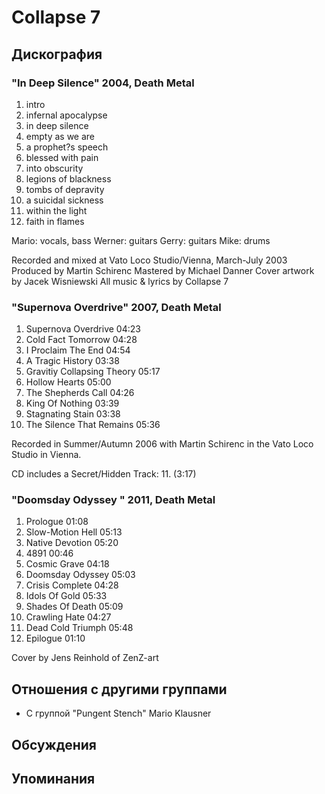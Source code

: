 # Collapse 7



## Дискография

### "In Deep Silence" 2004, Death Metal

01. intro
02. infernal apocalypse
03. in deep silence
04. empty as we are
05. a prophet?s speech
06. blessed with pain
07. into obscurity
08. legions of blackness
09. tombs of depravity
10. a suicidal sickness
11. within the light
12. faith in flames

Mario: vocals, bass
Werner: guitars
Gerry: guitars
Mike: drums

Recorded and mixed at Vato Loco Studio/Vienna,
March-July 2003
Produced by Martin Schirenc
Mastered by Michael Danner
Cover artwork by Jacek Wisniewski
All music & lyrics by Collapse 7

### "Supernova Overdrive" 2007, Death Metal

1. Supernova Overdrive 04:23  
2. Cold Fact Tomorrow 04:28  
3. I Proclaim The End 04:54  
4. A Tragic History 03:38  
5. Gravitiy Collapsing Theory 05:17  
6. Hollow Hearts 05:00  
7. The Shepherds Call 04:26  
8. King Of Nothing 03:39  
9. Stagnating Stain 03:38  
10. The Silence That Remains 05:36 


Recorded in Summer/Autumn 2006 with Martin Schirenc in the Vato Loco Studio in Vienna.

CD includes a Secret/Hidden Track:
11. (3:17) 

### "Doomsday Odyssey " 2011, Death Metal

1. Prologue 01:08  
2. Slow-Motion Hell 05:13  
3. Native Devotion 05:20  
4. 4891 00:46  
5. Cosmic Grave 04:18  
6. Doomsday Odyssey 05:03  
7. Crisis Complete 04:28  
8. Idols Of Gold 05:33  
9. Shades Of Death 05:09  
10. Crawling Hate 04:27  
11. Dead Cold Triumph 05:48  
12. Epilogue 01:10 


Cover by Jens Reinhold of ZenZ-art 


## Отношения с другими группами

* C группой "Pungent Stench" Mario Klausner

## Обсуждения


## Упоминания

